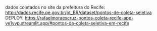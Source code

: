 dados coletados no site da prefeitura do Recife: http://dados.recife.pe.gov.br/pt_BR/dataset/pontos-de-coleta-seletiva <br>
DEPLOY: <a src='https://rafaelmoraescruz-pontos-coleta-recife-app-ve1vvp.streamlit.app/#pontos-da-coleta-seletiva-em-recife'>https://rafaelmoraescruz-pontos-coleta-recife-app-ve1vvp.streamlit.app/#pontos-da-coleta-seletiva-em-recife</a>
